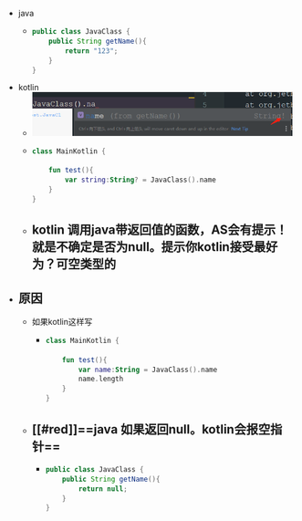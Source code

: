- java
	- ```java
	  public class JavaClass {
	      public String getName(){
	          return "123";
	      }
	  }
	  ```
- kotlin
	- ![image.png](../assets/image_1690363526840_0.png)
	- ```kotlin
	  class MainKotlin {
	  
	      fun test(){
	          var string:String? = JavaClass().name
	      }
	  }
	  ```
	- ## kotlin 调用java带返回值的函数，AS会有提示！就是不确定是否为null。提示你kotlin接受最好为？可空类型的
- ## 原因
	- 如果kotlin这样写
		- ```kotlin
		  class MainKotlin {
		  
		      fun test(){
		          var name:String = JavaClass().name
		          name.length
		      }
		  }
		  ```
	- ## [[#red]]==java 如果返回null。kotlin会报空指针==
		- ```java
		  public class JavaClass {
		      public String getName(){
		          return null;
		      }
		  }
		  ```